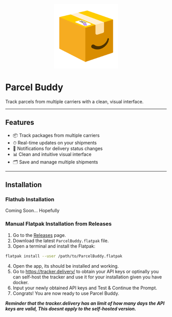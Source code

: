 <p align="center">
  <p align="center">
  <img src="https://github.com/astoko/ParcelBuddy/blob/main/parcelapp.png?raw=true" alt="ParcelBuddy Logo" width="200"/><br>
  <h1>Parcel Buddy</h1>
  Track parcels from multiple carriers with a clean, visual interface.
</p>

---

## Features

- 📦 Track packages from multiple carriers  
- ⏱ Real-time updates on your shipments  
- 🔔 Notifications for delivery status changes  
- 📊 Clean and intuitive visual interface  
- 🗂 Save and manage multiple shipments  

---

## Installation

### Flathub Installation

Coming Soon... Hopefully

### Manual Flatpak Installation from Releases

1. Go to the [Releases](https://github.com/astoko/parcelbuddy/releases) page.  
2. Download the latest `ParcelBuddy.flatpak` file.  
3. Open a terminal and install the Flatpak:

```bash
flatpak install --user /path/to/ParcelBuddy.flatpak
```
4. Open the app, its should be installed and working.
5. Go to https://tracker.delivery/ to obtain your API keys or optinally you can self-host the tracker and use it for your installation given you have docker.
6. Input your newly obtained API keys and Test & Continue the Prompt.
7. Congrats! You are now ready to use Parcel Buddy.

***Reminder that the tracker.delivery has an limit of how many days the API keys are valid, This doesnt apply to the self-hosted version.***
